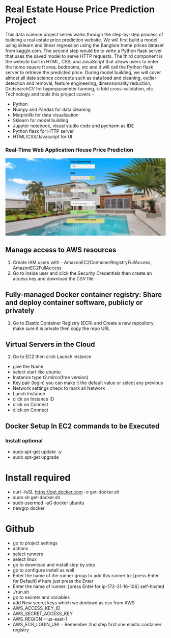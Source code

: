 # Real Estate House Price Prediction Project
This data science project series walks through the step-by-step process of building a real estate price prediction website. We will first build a model using sklearn and linear regression using the Banglore home prices dataset from kaggle.com. The second step would be to write a Python flask server that uses the saved model to serve HTTP requests. The third component is the website built in HTML, CSS, and JavaScript that allows users to enter the home square ft area, bedrooms, etc and it will call the Python flask server to retrieve the predicted price. During model building, we will cover almost all data science concepts such as data load and cleaning, outlier detection and removal, feature engineering, dimensionality reduction, GridsearchCV for hyperparameter tunning, k-fold cross-validation, etc. Technology and tools this project covers -
- Python
- Numpy and Pandas for data cleaning
- Matplotlib for data visualization
- Sklearn for model building
- Jupyter notebook, visual studio code and pycharm as IDE
- Python flask for HTTP server
- HTML/CSS/Javascript for UI

### Real-Time Web Application House Price Prediction
![Image Description](static/img/output.PNG)


## Manage access to AWS resources
1. Create IAM users with - AmazonEC2ContainerRegistryFullAccess, AmazonEC2FullAccess
2. Go to inside user and click the Security Credentials then create an access key and download the CSV file

## Fully-managed Docker container registry: Share and deploy container software, publicly or privately
1. Go to Elastic Container Registry (ECR) and Create a new repository make sure it is private then copy the repo URL


## Virtual Servers in the Cloud
1. Go to EC2 then click Launch instance
- give the Name
- select start like ubuntu
- Instance type t2.mirco(free version)
- Key pair (login) you can make it the default value or select any previous 
- Network settings check to mark all Network
- Lunch Instance
- click on Instance ID
- click on Connect
- click on Connect

## Docker Setup In EC2 commands to be Executed
### Install optional
- sudo apt-get update -y
- sudo apt-get upgrade

# Install required
- curl -fsSL https://get.docker.com -o get-docker.sh
- sudo sh get-docker.sh
- sudo usermod -aG docker ubuntu
- newgrp docker

# Github
- go to project settings
- actions
- select runners
- select linux
- go to download and install step by step 
- go to configure install as well
- Enter the name of the runner group to add this runner to: [press Enter for Default] # here just press the Enter
- Enter the name of runner: [press Enter for ip-172-31-16-106] self-hosted
- ./run.sh
- go to secrets and variables
- add New secret keys which we donlowd as csv from AWS
- AWS_ACCESS_KEY_ID
- AWS_SECRET_ACCESS_KEY
- AWS_REGION = us-east-1
- AWS_ECR_LOGIN_URI = Remember 2nd step first one elastic container registry
